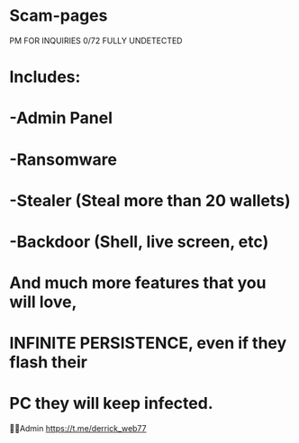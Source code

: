 # Scam-pages
PM FOR INQUIRIES 0/72 FULLY UNDETECTED 
# Includes:
# -Admin Panel
# -Ransomware 
# -Stealer (Steal more than 20 wallets) 
# -Backdoor (Shell, live screen, etc)  
# And much more features that you will love, 
# INFINITE PERSISTENCE, even if they flash their
# PC they will keep infected.

🧑‍💻Admin https://t.me/derrick_web77
